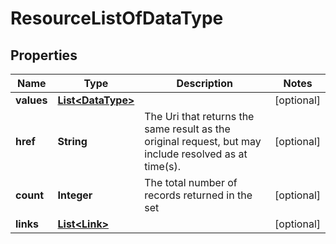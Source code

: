 
# ResourceListOfDataType

## Properties
Name | Type | Description | Notes
------------ | ------------- | ------------- | -------------
**values** | [**List&lt;DataType&gt;**](DataType.md) |  |  [optional]
**href** | **String** | The Uri that returns the same result as the original request,  but may include resolved as at time(s). |  [optional]
**count** | **Integer** | The total number of records returned in the set |  [optional]
**links** | [**List&lt;Link&gt;**](Link.md) |  |  [optional]



